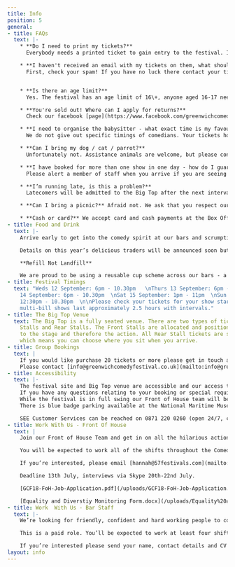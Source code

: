 ```yaml
---
title: Info
position: 5
general:
- title: FAQs
  text: |-
    * **Do I need to print my tickets?**
      Everybody needs a printed ticket to gain entry to the festival. If you don't have a printer, don't worry, our on-site Box Office can print your tickets for you - head straight there when you arrive.

    * **I haven't received an email with my tickets on them, what should I do?**
      First, check your spam! If you have no luck there contact your ticket provider [directly](https://www.seetickets.com/CustomerService) (SEE Tickets are our primary provider). Have ready all of your booking information and they will be able to send you through your tickets.


    * **Is there an age limit?**
      Yes. The festival has an age limit of 16\+, anyone aged 16-17 needs to be accompanied by an adult. You may be refused entry if our staff think you are under 16, so please bring ID if you're concerned. We do not offer refunds to ticket-holders who are denied entry. Apologies to all you younger comedy fans out there!

    * **You're sold out! Where can I apply for returns?**
      Check our facebook [page](https://www.facebook.com/greenwichcomedyfestival). Anyone who can't make it to a gig may try to pass on their tickets via our facebook page. Do not buy tickets from external sources as they may not be accepted on the door.

    * **I need to organise the babysitter - what exact time is my favourite comedian performing?**
      We do not give out specific timings of comedians. Your tickets however will provide information on the festival open and show start times and we estimate that our multi-bill shows last approximately 2.5 hours.

    * **Can I bring my dog / cat / parrot?**
      Unfortunately not. Assistance animals are welcome, but please contact [info@greenwichcomedyfestival.co.uk](mailto:info@greenwichcomedyfestival.co.uk) ahead of your show to organise.

    * **I have booked for more than one show in one day - how do I guarantee entry to the venue without having to re-enter?**
      Please alert a member of staff when you arrive if you are seeing more than one show in a day, and they can check your tickets and give you the correct credentials so you don't have to leave and re-enter the festival again. You will still need to vacate the venue itself between shows though.

    * **I’m running late, is this a problem?**
      Latecomers will be admitted to the Big Top after the next interval - so please try and arrive in plenty of time to catch all the glorious comedy!

    * **Can I bring a picnic?** Afraid not. We ask that you respect our traders and do not try and bring food or drink into the festival, if you do you will be asked to leave it outside. But worry not, we’ve lined up an array of bars and delicious street-food eateries to satisfy all possible palettes.

    * **Cash or card?** We accept card and cash payments at the Box Office and across our bars, most of our food vendors will also accept card payments as well, of course, as cash!
- title: Food and Drink
  text: |-
    Arrive early to get into the comedy spirit at our bars and scrumptious street-food stalls.

    Details on this year’s delicious traders will be announced soon but rest assured, there’ll be something to suit every possible palette!

    **Refill Not Landfill**

    We are proud to be using a reusable cup scheme across our bars - a £1 deposit will get you a ‘green’ cup that you can replace for a clean cup and then get your £1 back at the end of the night when you return the cup.
- title: Festival Timings
  text: "Weds 12 September: 6pm - 10.30pm   \nThurs 13 September: 6pm - 10.30pm  \nFri
    14 September: 6pm - 10.30pm  \nSat 15 September: 1pm - 11pm  \nSun 16 September:
    12:30pm - 10.30pm  \n\nPlease check your tickets for your show start times, the
    multi-bill shows last approximately 2.5 hours with intervals."
- title: The Big Top Venue
  text: The Big Top is a fully seated venue. There are two types of tickets; Front
    Stalls and Rear Stalls. The Front Stalls are allocated and positioned closest
    to the stage and therefore the action. All Rear Stall tickets are sold as unreserved
    which means you can choose where you sit when you arrive.
- title: Group Bookings
  text: |
    If you would like purchase 20 tickets or more please get in touch and we’ll help you with the necessary arrangements. We can offer you and your guests a dedicated seating area within the festival site as well as in the Big Top plus pre-ordered food and drinks from our bars and food vendors.
    Please contact [info@greenwichcomedyfestival.co.uk](mailto:info@greenwichcomedyfestival.co.uk) with GROUP BOOKING in the subject line and we’ll be in touch soon.
- title: Accessibility
  text: |-
    The festival site and Big Top venue are accessible and our access tickets are sold with a free essential companion ticket through our online ticketing partner SEE Tickets. 
    If you have any questions relating to your booking or special requirements please contact [info@greenwichcomedyfestival.co.uk](mailto:info@greenwichcomedyfestival.co.uk) with ACCESS in the subject line and we’ll be in touch soon. If you prefer to call please contact SEE Tickets on the numbers below and they will liaise with us on your behalf.
    While the festival is in full swing our Front of House team will be on hand to assist you in anyway they can.
    There is blue badge parking available at the National Maritime Museum’s car park, accessed via Park Row.

    SEE Customer Services can be reached on 0871 220 0260 (open 24/7, calls cost 13p per minute plus network charges)
- title: Work With Us - Front Of House
  text: |
    Join our Front of House Team and get in on all the hilarious action. You’ll be the first point of contact with our lovely audiences so good communication skills and a friendly attitude are a must. Working with the Front of House Manager you’ll be responsible for getting our audiences to the right place at the right time, making sure the shows run on time and keeping the venue running smoothly. You should be confident, good with people, alert and interested in the programme and event you’re representing. This role is very active and a lot of fun, you should enjoy dealing with lots of people and manage all this with a level head.

    You will be expected to work all of the shifts throughout the Comedy Festival; you must be over 16 to apply.

    If you’re interested, please email [hannah@57festivals.com](mailto:hannah@57festivals.com) with your CV, a short covering letter and a completed Equality and Diversity form.

    Deadline 13th July, interviews via Skype 20th-22nd July.

    [GCF18-FoH-Job-Application.pdf](/uploads/GCF18-FoH-Job-Application.pdf)

    [Equality and Diverstiy Monitoring Form.docx](/uploads/Equality%20and%20Diverstiy%20Monitoring%20Form.docx)
- title: Work  With Us - Bar Staff
  text: |-
    We’re looking for friendly, confident and hard working people to come and work on our bars during Greenwich Comedy Festival. Previous bar experience is essential and you must be over 18. You’ll be part of the team and enjoy all the perks that go with that. In return you’ll be punctual, reliable and ready to hop to action at any given moment.

    This is a paid role. You’ll be expected to work at least four shifts during the Comedy Garden with full availability from 6th June to 10th June regarded very highly.

    If you’re interested please send your name, contact details and CV to sparkleandspirit@outlook.com with GCF BAR CREW in the subject line.
layout: info
---
```


